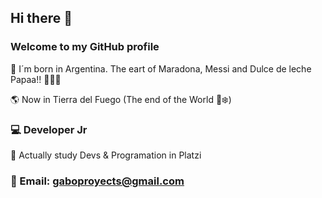 ## Hi there 👋

### Welcome to my GitHub profile

📍 I´m born in Argentina. The eart of Maradona, Messi and Dulce de leche Papaa!! 🩵🤍🩵

🌎 Now in Tierra del Fuego (The end of the World 🐧❄️)

### 💻 Developer Jr

🌱 Actually study Devs & Programation in Platzi

### 📧 Email: gaboproyects@gmail.com